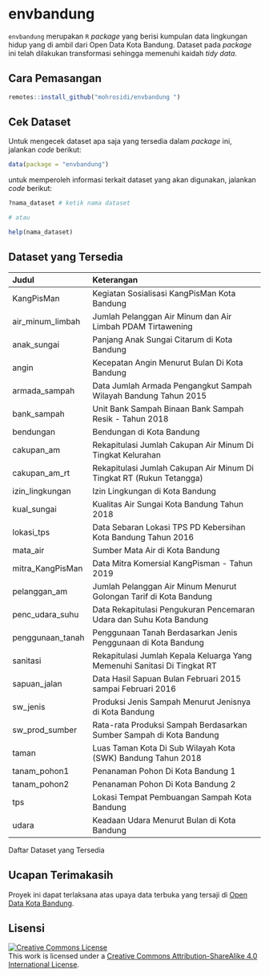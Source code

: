 # envbandung

`envbandung` merupakan `R` *package* yang berisi kumpulan data
lingkungan hidup yang di ambil dari Open Data Kota Bandung. Dataset pada
*package* ini telah dilakukan transformasi sehingga memenuhi kaidah
*tidy data*.

## Cara Pemasangan

``` r
remotes::install_github("mohrosidi/envbandung ")
```

## Cek Dataset

Untuk mengecek dataset apa saja yang tersedia dalam *package* ini,
jalankan *code* berikut:

``` r
data(package = "envbandung")
```

untuk memperoleh informasi terkait dataset yang akan digunakan, jalankan
*code* berikut:

``` r
?nama_dataset # ketik nama dataset

# atau

help(nama_dataset)
```

## Dataset yang Tersedia

| Judul              | Keterangan                                                               |
| :----------------- | :----------------------------------------------------------------------- |
| KangPisMan         | Kegiatan Sosialisasi KangPisMan Kota Bandung                             |
| air\_minum\_limbah | Jumlah Pelanggan Air Minum dan Air Limbah PDAM Tirtawening               |
| anak\_sungai       | Panjang Anak Sungai Citarum di Kota Bandung                              |
| angin              | Kecepatan Angin Menurut Bulan Di Kota Bandung                            |
| armada\_sampah     | Data Jumlah Armada Pengangkut Sampah Wilayah Bandung Tahun 2015          |
| bank\_sampah       | Unit Bank Sampah Binaan Bank Sampah Resik - Tahun 2018                   |
| bendungan          | Bendungan di Kota Bandung                                                |
| cakupan\_am        | Rekapitulasi Jumlah Cakupan Air Minum Di Tingkat Kelurahan               |
| cakupan\_am\_rt    | Rekapitulasi Jumlah Cakupan Air Minum Di Tingkat RT (Rukun Tetangga)     |
| izin\_lingkungan   | Izin Lingkungan di Kota Bandung                                          |
| kual\_sungai       | Kualitas Air Sungai Kota Bandung Tahun 2018                              |
| lokasi\_tps        | Data Sebaran Lokasi TPS PD Kebersihan Kota Bandung Tahun 2016            |
| mata\_air          | Sumber Mata Air di Kota Bandung                                          |
| mitra\_KangPisMan  | Data Mitra Komersial KangPisman - Tahun 2019                             |
| pelanggan\_am      | Jumlah Pelanggan Air Minum Menurut Golongan Tarif di Kota Bandung        |
| penc\_udara\_suhu  | Data Rekapitulasi Pengukuran Pencemaran Udara dan Suhu Kota Bandung      |
| penggunaan\_tanah  | Penggunaan Tanah Berdasarkan Jenis Penggunaan di Kota Bandung            |
| sanitasi           | Rekapitulasi Jumlah Kepala Keluarga Yang Memenuhi Sanitasi Di Tingkat RT |
| sapuan\_jalan      | Data Hasil Sapuan Bulan Februari 2015 sampai Februari 2016               |
| sw\_jenis          | Produksi Jenis Sampah Menurut Jenisnya di Kota Bandung                   |
| sw\_prod\_sumber   | Rata-rata Produksi Sampah Berdasarkan Sumber Sampah di Kota Bandung      |
| taman              | Luas Taman Kota Di Sub Wilayah Kota (SWK) Bandung Tahun 2018             |
| tanam\_pohon1      | Penanaman Pohon Di Kota Bandung 1                                        |
| tanam\_pohon2      | Penanaman Pohon Di Kota Bandung 2                                        |
| tps                | Lokasi Tempat Pembuangan Sampah Kota Bandung                             |
| udara              | Keadaan Udara Menurut Bulan di Kota Bandung                              |

Daftar Dataset yang Tersedia

## Ucapan Terimakasih

Proyek ini dapat terlaksana atas upaya data terbuka yang tersaji di
[Open Data Kota
Bandung](http://data.bandung.go.id/).

## Lisensi

<a rel="license" href="http://creativecommons.org/licenses/by-sa/4.0/"><img alt="Creative Commons License" style="border-width:0" src="https://i.creativecommons.org/l/by-sa/4.0/88x31.png" /></a><br />This
work is licensed under a
<a rel="license" href="http://creativecommons.org/licenses/by-sa/4.0/">Creative
Commons Attribution-ShareAlike 4.0 International License</a>.
